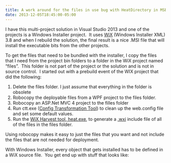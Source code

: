 ```yaml
---
title: A work around for the files in use bug with HeatDirectory in MSBuild
date: 2013-12-05T18:45:00-05:00
---
```

I have this multi-project solution in Visual Studio 2013 and one of the projects is a Windows Installer project.  It uses [WiX](http://wixtoolset.org/) (Windows Installer XML) 3.8 and when I rebuild the solution, the final result is a nice .MSI file that will install the executable bits from the other projects.

To get the files that need to be bundled with the installer, I copy the files that I need from the project bin folders to a folder in the WiX project named “files”.  This folder is not part of the project or the solution and is not in source control.  I started out with a prebuild event of the WIX project that did the following:

  1. Delete the files folder. I just assume that everything in the folder is obsolete
  2. Robocopy the deployable files from a WPF project to the files folder.
  3. Robocopy an ASP.Net MVC 4 project to the filles folder
  4. Run ctt.exe ([Config Transformation Tool](http://ctt.codeplex.com/)) to clean up the web.config file and set some default values.
  5. Run the [WiX Harvest tool, heat.exe](http://wixtoolset.org/documentation/manual/v3/overview/heat.html), to generate a [.wxi](http://wixtoolset.org/documentation/manual/v3/overview/files.html) include file of all of the files in the files folder.

Using robocopy makes it easy to just the files that you want and not include the files that are not needed for deployment.

With Windows Installer, every object that gets installed has to be defined in a WiX source file.  You get end up with stuff that looks like:

<div style="tab-size: 8" id="gist7809649" class="gist">
  <div class="gist-file" translate="no">
    <div class="gist-data">
      <div class="js-gist-file-update-container js-task-list-container file-box">
        <div id="file-gistfile1-xml" class="file my-2">
          <div itemprop="text" class="Box-body p-0 blob-wrapper data type-xml  ">
            <div class="js-check-bidi blob-code-content">
              <template class="js-file-alert-template"></p> 
              
              <div data-view-component="true" class="flash flash-warn flash-full d-flex flex-items-center">
                <svg aria-hidden="true" height="16" viewBox="0 0 16 16" version="1.1" width="16" data-view-component="true" class="octicon octicon-alert"> <path fill-rule="evenodd" d="M8.22 1.754a.25.25 0 00-.44 0L1.698 13.132a.25.25 0 00.22.368h12.164a.25.25 0 00.22-.368L8.22 1.754zm-1.763-.707c.659-1.234 2.427-1.234 3.086 0l6.082 11.378A1.75 1.75 0 0114.082 15H1.918a1.75 1.75 0 01-1.543-2.575L6.457 1.047zM9 11a1 1 0 11-2 0 1 1 0 012 0zm-.25-5.25a.75.75 0 00-1.5 0v2.5a.75.75 0 001.5 0v-2.5z"></path> </svg></p> 
                
                <p>
                  <span><br /> This file contains bidirectional Unicode text that may be interpreted or compiled differently than what appears below. To review, open the file in an editor that reveals hidden Unicode characters.<br /> <a href="https://github.co/hiddenchars" target="_blank">Learn more about bidirectional Unicode characters</a><br /> </span>
                </p>
                
                <div data-view-component="true" class="flash-action">
                  <a href="{{ revealButtonHref }}" data-view-component="true" class="btn-sm btn"></p> 
                  
                  <p>
                    Show hidden characters
                  </p>
                  
                  <p>
                    </a> </div> </div> 
                    
                    <p>
                      </template><br /> <template class="js-line-alert-template"><br /> <span aria-label="This line has hidden Unicode characters" data-view-component="true" class="bidi-line-alert tooltipped tooltipped-e"><br /> <svg aria-hidden="true" height="16" viewBox="0 0 16 16" version="1.1" width="16" data-view-component="true" class="octicon octicon-alert"> <path fill-rule="evenodd" d="M8.22 1.754a.25.25 0 00-.44 0L1.698 13.132a.25.25 0 00.22.368h12.164a.25.25 0 00.22-.368L8.22 1.754zm-1.763-.707c.659-1.234 2.427-1.234 3.086 0l6.082 11.378A1.75 1.75 0 0114.082 15H1.918a1.75 1.75 0 01-1.543-2.575L6.457 1.047zM9 11a1 1 0 11-2 0 1 1 0 012 0zm-.25-5.25a.75.75 0 00-1.5 0v2.5a.75.75 0 001.5 0v-2.5z"></path> </svg><br /> </span></template>
                    </p>
                    
                    <table class="highlight tab-size js-file-line-container js-code-nav-container js-tagsearch-file" data-tab-size="8" data-paste-markdown-skip data-tagsearch-lang="XML" data-tagsearch-path="gistfile1.xml">
                      <tr>
                        <td id="file-gistfile1-xml-L1" class="blob-num js-line-number js-code-nav-line-number" data-line-number="1">
                        </td>
                        
                        <td id="file-gistfile1-xml-LC1" class="blob-code blob-code-inner js-file-line">
                          <?<span class="pl-ent">xml</span><span class="pl-e"> version</span>=<span class="pl-s"><span class="pl-pds">"</span>1.0<span class="pl-pds">"</span></span><span class="pl-e"> encoding</span>=<span class="pl-s"><span class="pl-pds">"</span>utf-8<span class="pl-pds">"</span></span>?>
                        </td>
                      </tr>
                      
                      <tr>
                        <td id="file-gistfile1-xml-L2" class="blob-num js-line-number js-code-nav-line-number" data-line-number="2">
                        </td>
                        
                        <td id="file-gistfile1-xml-LC2" class="blob-code blob-code-inner js-file-line">
                          <<span class="pl-ent">Wix</span> <span class="pl-e">xmlns</span>=<span class="pl-s"><span class="pl-pds">"</span>http://schemas.microsoft.com/wix/2006/wi<span class="pl-pds">"</span></span>>
                        </td>
                      </tr>
                      
                      <tr>
                        <td id="file-gistfile1-xml-L3" class="blob-num js-line-number js-code-nav-line-number" data-line-number="3">
                        </td>
                        
                        <td id="file-gistfile1-xml-LC3" class="blob-code blob-code-inner js-file-line">
                          <<span class="pl-ent">Fragment</span>>
                        </td>
                      </tr>
                      
                      <tr>
                        <td id="file-gistfile1-xml-L4" class="blob-num js-line-number js-code-nav-line-number" data-line-number="4">
                        </td>
                        
                        <td id="file-gistfile1-xml-LC4" class="blob-code blob-code-inner js-file-line">
                          <<span class="pl-ent">DirectoryRef</span> <span class="pl-e">Id</span>=<span class="pl-s"><span class="pl-pds">"</span>INSTALLLOCATION<span class="pl-pds">"</span></span>>
                        </td>
                      </tr>
                      
                      <tr>
                        <td id="file-gistfile1-xml-L5" class="blob-num js-line-number js-code-nav-line-number" data-line-number="5">
                        </td>
                        
                        <td id="file-gistfile1-xml-LC5" class="blob-code blob-code-inner js-file-line">
                          <<span class="pl-ent">Component</span> <span class="pl-e">Id</span>=<span class="pl-s"><span class="pl-pds">"</span>cmp18BCDCBE7DFEDEAC86EBAA695FE5CDC3<span class="pl-pds">"</span></span> <span class="pl-e">Guid</span>=<span class="pl-s"><span class="pl-pds">"</span>{542781FF-5726-48AC-93B1-DF0C05363017}<span class="pl-pds">"</span></span>>
                        </td>
                      </tr>
                      
                      <tr>
                        <td id="file-gistfile1-xml-L6" class="blob-num js-line-number js-code-nav-line-number" data-line-number="6">
                        </td>
                        
                        <td id="file-gistfile1-xml-LC6" class="blob-code blob-code-inner js-file-line">
                          <<span class="pl-ent">File</span> <span class="pl-e">Id</span>=<span class="pl-s"><span class="pl-pds">"</span>fil62DDF69CC427A28D37806B9D6E98E9DE<span class="pl-pds">"</span></span> <span class="pl-e">KeyPath</span>=<span class="pl-s"><span class="pl-pds">"</span>yes<span class="pl-pds">"</span></span> <span class="pl-e">Source</span>=<span class="pl-s"><span class="pl-pds">"</span>$(var.AdminSource)\favicon.ico<span class="pl-pds">"</span></span> />
                        </td>
                      </tr>
                      
                      <tr>
                        <td id="file-gistfile1-xml-L7" class="blob-num js-line-number js-code-nav-line-number" data-line-number="7">
                        </td>
                        
                        <td id="file-gistfile1-xml-LC7" class="blob-code blob-code-inner js-file-line">
                          </<span class="pl-ent">Component</span>>
                        </td>
                      </tr>
                      
                      <tr>
                        <td id="file-gistfile1-xml-L8" class="blob-num js-line-number js-code-nav-line-number" data-line-number="8">
                        </td>
                        
                        <td id="file-gistfile1-xml-LC8" class="blob-code blob-code-inner js-file-line">
                          <<span class="pl-ent">Component</span> <span class="pl-e">Id</span>=<span class="pl-s"><span class="pl-pds">"</span>cmp93645FCD1A13835D0DFCD156CF2C6C64<span class="pl-pds">"</span></span> <span class="pl-e">Guid</span>=<span class="pl-s"><span class="pl-pds">"</span>{1F90BC80-59F5-4E51-8359-C3B39B78C052}<span class="pl-pds">"</span></span>>
                        </td>
                      </tr>
                      
                      <tr>
                        <td id="file-gistfile1-xml-L9" class="blob-num js-line-number js-code-nav-line-number" data-line-number="9">
                        </td>
                        
                        <td id="file-gistfile1-xml-LC9" class="blob-code blob-code-inner js-file-line">
                          <<span class="pl-ent">File</span> <span class="pl-e">Id</span>=<span class="pl-s"><span class="pl-pds">"</span>fil00A150C9AD477E1EE4E8CA4503876DA9<span class="pl-pds">"</span></span> <span class="pl-e">KeyPath</span>=<span class="pl-s"><span class="pl-pds">"</span>yes<span class="pl-pds">"</span></span> <span class="pl-e">Source</span>=<span class="pl-s"><span class="pl-pds">"</span>$(var.AdminSource)\Global.asax<span class="pl-pds">"</span></span> />
                        </td>
                      </tr>
                      
                      <tr>
                        <td id="file-gistfile1-xml-L10" class="blob-num js-line-number js-code-nav-line-number" data-line-number="10">
                        </td>
                        
                        <td id="file-gistfile1-xml-LC10" class="blob-code blob-code-inner js-file-line">
                          </<span class="pl-ent">Component</span>>
                        </td>
                      </tr>
                      
                      <tr>
                        <td id="file-gistfile1-xml-L11" class="blob-num js-line-number js-code-nav-line-number" data-line-number="11">
                        </td>
                        
                        <td id="file-gistfile1-xml-LC11" class="blob-code blob-code-inner js-file-line">
                          <<span class="pl-ent">Component</span> <span class="pl-e">Id</span>=<span class="pl-s"><span class="pl-pds">"</span>cmp1F6DF8646619108DFBB033EF4679F1AC<span class="pl-pds">"</span></span> <span class="pl-e">Guid</span>=<span class="pl-s"><span class="pl-pds">"</span>{E6B85075-DFA4-4A2B-A96F-21904E17A32A}<span class="pl-pds">"</span></span>>
                        </td>
                      </tr>
                      
                      <tr>
                        <td id="file-gistfile1-xml-L12" class="blob-num js-line-number js-code-nav-line-number" data-line-number="12">
                        </td>
                        
                        <td id="file-gistfile1-xml-LC12" class="blob-code blob-code-inner js-file-line">
                          <<span class="pl-ent">File</span> <span class="pl-e">Id</span>=<span class="pl-s"><span class="pl-pds">"</span>filCAAC665964D1DB313016DB15221ED3C8<span class="pl-pds">"</span></span> <span class="pl-e">KeyPath</span>=<span class="pl-s"><span class="pl-pds">"</span>yes<span class="pl-pds">"</span></span> <span class="pl-e">Source</span>=<span class="pl-s"><span class="pl-pds">"</span>$(var.AdminSource)\log4net.config<span class="pl-pds">"</span></span> />
                        </td>
                      </tr>
                      
                      <tr>
                        <td id="file-gistfile1-xml-L13" class="blob-num js-line-number js-code-nav-line-number" data-line-number="13">
                        </td>
                        
                        <td id="file-gistfile1-xml-LC13" class="blob-code blob-code-inner js-file-line">
                          </<span class="pl-ent">Component</span>>
                        </td>
                      </tr>
                      
                      <tr>
                        <td id="file-gistfile1-xml-L14" class="blob-num js-line-number js-code-nav-line-number" data-line-number="14">
                        </td>
                        
                        <td id="file-gistfile1-xml-LC14" class="blob-code blob-code-inner js-file-line">
                          <<span class="pl-ent">Component</span> <span class="pl-e">Id</span>=<span class="pl-s"><span class="pl-pds">"</span>cmpFED9CE4C040C6D017106CB6B92C2F157<span class="pl-pds">"</span></span> <span class="pl-e">Guid</span>=<span class="pl-s"><span class="pl-pds">"</span>{668F5139-6B0A-47D5-9030-FC89F1972559}<span class="pl-pds">"</span></span>>
                        </td>
                      </tr>
                      
                      <tr>
                        <td id="file-gistfile1-xml-L15" class="blob-num js-line-number js-code-nav-line-number" data-line-number="15">
                        </td>
                        
                        <td id="file-gistfile1-xml-LC15" class="blob-code blob-code-inner js-file-line">
                          <<span class="pl-ent">File</span> <span class="pl-e">Id</span>=<span class="pl-s"><span class="pl-pds">"</span>fil43F031812C2D8647225696DDDF358FCA<span class="pl-pds">"</span></span> <span class="pl-e">KeyPath</span>=<span class="pl-s"><span class="pl-pds">"</span>yes<span class="pl-pds">"</span></span> <span class="pl-e">Source</span>=<span class="pl-s"><span class="pl-pds">"</span>$(var.AdminSource)\packages.config<span class="pl-pds">"</span></span> />
                        </td>
                      </tr>
                      
                      <tr>
                        <td id="file-gistfile1-xml-L16" class="blob-num js-line-number js-code-nav-line-number" data-line-number="16">
                        </td>
                        
                        <td id="file-gistfile1-xml-LC16" class="blob-code blob-code-inner js-file-line">
                          </<span class="pl-ent">Component</span>>
                        </td>
                      </tr>
                      
                      <tr>
                        <td id="file-gistfile1-xml-L17" class="blob-num js-line-number js-code-nav-line-number" data-line-number="17">
                        </td>
                        
                        <td id="file-gistfile1-xml-LC17" class="blob-code blob-code-inner js-file-line">
                          <<span class="pl-ent">Component</span> <span class="pl-e">Id</span>=<span class="pl-s"><span class="pl-pds">"</span>cmp96166321C384ACAF2E55370F693BBA87<span class="pl-pds">"</span></span> <span class="pl-e">Guid</span>=<span class="pl-s"><span class="pl-pds">"</span>{EE876A20-1353-472A-B942-09C755DD4ECC}<span class="pl-pds">"</span></span>>
                        </td>
                      </tr>
                      
                      <tr>
                        <td id="file-gistfile1-xml-L18" class="blob-num js-line-number js-code-nav-line-number" data-line-number="18">
                        </td>
                        
                        <td id="file-gistfile1-xml-LC18" class="blob-code blob-code-inner js-file-line">
                          <<span class="pl-ent">File</span> <span class="pl-e">Id</span>=<span class="pl-s"><span class="pl-pds">"</span>fil288668DCAE437D221881AFEB1D9D3919<span class="pl-pds">"</span></span> <span class="pl-e">KeyPath</span>=<span class="pl-s"><span class="pl-pds">"</span>yes<span class="pl-pds">"</span></span> <span class="pl-e">Source</span>=<span class="pl-s"><span class="pl-pds">"</span>$(var.AdminSource)\QrCodeHandler.ashx<span class="pl-pds">"</span></span> />
                        </td>
                      </tr>
                      
                      <tr>
                        <td id="file-gistfile1-xml-L19" class="blob-num js-line-number js-code-nav-line-number" data-line-number="19">
                        </td>
                        
                        <td id="file-gistfile1-xml-LC19" class="blob-code blob-code-inner js-file-line">
                          </<span class="pl-ent">Component</span>>
                        </td>
                      </tr>
                      
                      <tr>
                        <td id="file-gistfile1-xml-L20" class="blob-num js-line-number js-code-nav-line-number" data-line-number="20">
                        </td>
                        
                        <td id="file-gistfile1-xml-LC20" class="blob-code blob-code-inner js-file-line">
                          </<span class="pl-ent">DirectoryRef</span>>
                        </td>
                      </tr>
                      
                      <tr>
                        <td id="file-gistfile1-xml-L21" class="blob-num js-line-number js-code-nav-line-number" data-line-number="21">
                        </td>
                        
                        <td id="file-gistfile1-xml-LC21" class="blob-code blob-code-inner js-file-line">
                          </<span class="pl-ent">Fragment</span>>
                        </td>
                      </tr>
                      
                      <tr>
                        <td id="file-gistfile1-xml-L22" class="blob-num js-line-number js-code-nav-line-number" data-line-number="22">
                        </td>
                        
                        <td id="file-gistfile1-xml-LC22" class="blob-code blob-code-inner js-file-line">
                          <<span class="pl-ent">Fragment</span>>
                        </td>
                      </tr>
                      
                      <tr>
                        <td id="file-gistfile1-xml-L23" class="blob-num js-line-number js-code-nav-line-number" data-line-number="23">
                        </td>
                        
                        <td id="file-gistfile1-xml-LC23" class="blob-code blob-code-inner js-file-line">
                          <<span class="pl-ent">ComponentGroup</span> <span class="pl-e">Id</span>=<span class="pl-s"><span class="pl-pds">"</span>AdminFilesGroup<span class="pl-pds">"</span></span>>
                        </td>
                      </tr>
                      
                      <tr>
                        <td id="file-gistfile1-xml-L24" class="blob-num js-line-number js-code-nav-line-number" data-line-number="24">
                        </td>
                        
                        <td id="file-gistfile1-xml-LC24" class="blob-code blob-code-inner js-file-line">
                          <<span class="pl-ent">ComponentRef</span> <span class="pl-e">Id</span>=<span class="pl-s"><span class="pl-pds">"</span>cmp18BCDCBE7DFEDEAC86EBAA695FE5CDC3<span class="pl-pds">"</span></span> />
                        </td>
                      </tr>
                      
                      <tr>
                        <td id="file-gistfile1-xml-L25" class="blob-num js-line-number js-code-nav-line-number" data-line-number="25">
                        </td>
                        
                        <td id="file-gistfile1-xml-LC25" class="blob-code blob-code-inner js-file-line">
                          <<span class="pl-ent">ComponentRef</span> <span class="pl-e">Id</span>=<span class="pl-s"><span class="pl-pds">"</span>cmp93645FCD1A13835D0DFCD156CF2C6C64<span class="pl-pds">"</span></span> />
                        </td>
                      </tr>
                      
                      <tr>
                        <td id="file-gistfile1-xml-L26" class="blob-num js-line-number js-code-nav-line-number" data-line-number="26">
                        </td>
                        
                        <td id="file-gistfile1-xml-LC26" class="blob-code blob-code-inner js-file-line">
                          <<span class="pl-ent">ComponentRef</span> <span class="pl-e">Id</span>=<span class="pl-s"><span class="pl-pds">"</span>cmp1F6DF8646619108DFBB033EF4679F1AC<span class="pl-pds">"</span></span> />
                        </td>
                      </tr>
                      
                      <tr>
                        <td id="file-gistfile1-xml-L27" class="blob-num js-line-number js-code-nav-line-number" data-line-number="27">
                        </td>
                        
                        <td id="file-gistfile1-xml-LC27" class="blob-code blob-code-inner js-file-line">
                          <<span class="pl-ent">ComponentRef</span> <span class="pl-e">Id</span>=<span class="pl-s"><span class="pl-pds">"</span>cmpFED9CE4C040C6D017106CB6B92C2F157<span class="pl-pds">"</span></span> />
                        </td>
                      </tr>
                      
                      <tr>
                        <td id="file-gistfile1-xml-L28" class="blob-num js-line-number js-code-nav-line-number" data-line-number="28">
                        </td>
                        
                        <td id="file-gistfile1-xml-LC28" class="blob-code blob-code-inner js-file-line">
                          <<span class="pl-ent">ComponentRef</span> <span class="pl-e">Id</span>=<span class="pl-s"><span class="pl-pds">"</span>cmp96166321C384ACAF2E55370F693BBA87<span class="pl-pds">"</span></span> />
                        </td>
                      </tr>
                      
                      <tr>
                        <td id="file-gistfile1-xml-L29" class="blob-num js-line-number js-code-nav-line-number" data-line-number="29">
                        </td>
                        
                        <td id="file-gistfile1-xml-LC29" class="blob-code blob-code-inner js-file-line">
                          </<span class="pl-ent">ComponentGroup</span>>
                        </td>
                      </tr>
                      
                      <tr>
                        <td id="file-gistfile1-xml-L30" class="blob-num js-line-number js-code-nav-line-number" data-line-number="30">
                        </td>
                        
                        <td id="file-gistfile1-xml-LC30" class="blob-code blob-code-inner js-file-line">
                          </<span class="pl-ent">Fragment</span>>
                        </td>
                      </tr>
                      
                      <tr>
                        <td id="file-gistfile1-xml-L31" class="blob-num js-line-number js-code-nav-line-number" data-line-number="31">
                        </td>
                        
                        <td id="file-gistfile1-xml-LC31" class="blob-code blob-code-inner js-file-line">
                          </<span class="pl-ent">Wix</span>>
                        </td>
                      </tr>
                    </table></div></div>
                  </p></div> </div></div> 
                  
                  <div class="gist-meta">
                    <a href="https://gist.github.com/anotherlab/c28a1d94a31fa7fce7c7/raw/2629d43e22ee00b9880f4acfec53597ee1cf8e5e/gistfile1.xml" style="float:right">view raw</a><br /> <a href="https://gist.github.com/anotherlab/c28a1d94a31fa7fce7c7#file-gistfile1-xml"><br /> gistfile1.xml<br /> </a><br /> hosted with &#10084; by <a href="https://github.com">GitHub</a>
                  </div></p></div> </div> 
                  
                  <p>
                    Which is hideous to do by hand.  You can run heat.exe on a folder and it will generate that the include file for all the files in that folder for you.  In my prebuild event, I had the following lines:
                  </p>
                  
                  <div style="tab-size: 8" id="gist7809590" class="gist">
                    <div class="gist-file" translate="no">
                      <div class="gist-data">
                        <div class="js-gist-file-update-container js-task-list-container file-box">
                          <div id="file-131205-prebuid" class="file my-2">
                            <div itemprop="text" class="Box-body p-0 blob-wrapper data type-text  ">
                              <div class="js-check-bidi blob-code-content">
                                <template class="js-file-alert-template"></p> 
                                
                                <div data-view-component="true" class="flash flash-warn flash-full d-flex flex-items-center">
                                  <svg aria-hidden="true" height="16" viewBox="0 0 16 16" version="1.1" width="16" data-view-component="true" class="octicon octicon-alert"> <path fill-rule="evenodd" d="M8.22 1.754a.25.25 0 00-.44 0L1.698 13.132a.25.25 0 00.22.368h12.164a.25.25 0 00.22-.368L8.22 1.754zm-1.763-.707c.659-1.234 2.427-1.234 3.086 0l6.082 11.378A1.75 1.75 0 0114.082 15H1.918a1.75 1.75 0 01-1.543-2.575L6.457 1.047zM9 11a1 1 0 11-2 0 1 1 0 012 0zm-.25-5.25a.75.75 0 00-1.5 0v2.5a.75.75 0 001.5 0v-2.5z"></path> </svg></p> 
                                  
                                  <p>
                                    <span><br /> This file contains bidirectional Unicode text that may be interpreted or compiled differently than what appears below. To review, open the file in an editor that reveals hidden Unicode characters.<br /> <a href="https://github.co/hiddenchars" target="_blank">Learn more about bidirectional Unicode characters</a><br /> </span>
                                  </p>
                                  
                                  <div data-view-component="true" class="flash-action">
                                    <a href="{{ revealButtonHref }}" data-view-component="true" class="btn-sm btn"></p> 
                                    
                                    <p>
                                      Show hidden characters
                                    </p>
                                    
                                    <p>
                                      </a> </div> </div> 
                                      
                                      <p>
                                        </template><br /> <template class="js-line-alert-template"><br /> <span aria-label="This line has hidden Unicode characters" data-view-component="true" class="bidi-line-alert tooltipped tooltipped-e"><br /> <svg aria-hidden="true" height="16" viewBox="0 0 16 16" version="1.1" width="16" data-view-component="true" class="octicon octicon-alert"> <path fill-rule="evenodd" d="M8.22 1.754a.25.25 0 00-.44 0L1.698 13.132a.25.25 0 00.22.368h12.164a.25.25 0 00.22-.368L8.22 1.754zm-1.763-.707c.659-1.234 2.427-1.234 3.086 0l6.082 11.378A1.75 1.75 0 0114.082 15H1.918a1.75 1.75 0 01-1.543-2.575L6.457 1.047zM9 11a1 1 0 11-2 0 1 1 0 012 0zm-.25-5.25a.75.75 0 00-1.5 0v2.5a.75.75 0 001.5 0v-2.5z"></path> </svg><br /> </span></template>
                                      </p>
                                      
                                      <table class="highlight tab-size js-file-line-container js-code-nav-container js-tagsearch-file" data-tab-size="8" data-paste-markdown-skip data-tagsearch-lang="" data-tagsearch-path="131205-prebuid">
                                        <tr>
                                          <td id="file-131205-prebuid-L1" class="blob-num js-line-number js-code-nav-line-number" data-line-number="1">
                                          </td>
                                          
                                          <td id="file-131205-prebuid-LC1" class="blob-code blob-code-inner js-file-line">
                                            rd /s /q $(ProjectDir)files
                                          </td>
                                        </tr>
                                        
                                        <tr>
                                          <td id="file-131205-prebuid-L2" class="blob-num js-line-number js-code-nav-line-number" data-line-number="2">
                                          </td>
                                          
                                          <td id="file-131205-prebuid-LC2" class="blob-code blob-code-inner js-file-line">
                                            robocopy $(ProjectDir)..\AdminConsole\bin\$(ConfigurationName) $(ProjectDir)files\adminconsole *.* /s /XF *.pdb *vshost* *.xml
                                          </td>
                                        </tr>
                                        
                                        <tr>
                                          <td id="file-131205-prebuid-L3" class="blob-num js-line-number js-code-nav-line-number" data-line-number="3">
                                          </td>
                                          
                                          <td id="file-131205-prebuid-LC3" class="blob-code blob-code-inner js-file-line">
                                            robocopy $(ProjectDir)..\webapi $(ProjectDir)\files *.* /s /XF *.pdb *vshost* *.xml *.cs *.user *.vspscc web.debug.config web.release.config *.layout *.csproj /XD obj properties
                                          </td>
                                        </tr>
                                        
                                        <tr>
                                          <td id="file-131205-prebuid-L4" class="blob-num js-line-number js-code-nav-line-number" data-line-number="4">
                                          </td>
                                          
                                          <td id="file-131205-prebuid-LC4" class="blob-code blob-code-inner js-file-line">
                                            "$(SolutionDir)ctt.exe" s:$(ProjectDir)..\webapi\web.config t:$(ProjectDir)..\webapi\web.release.config d:$(ProjectDir)files\web.config pw v
                                          </td>
                                        </tr>
                                        
                                        <tr>
                                          <td id="file-131205-prebuid-L5" class="blob-num js-line-number js-code-nav-line-number" data-line-number="5">
                                          </td>
                                          
                                          <td id="file-131205-prebuid-LC5" class="blob-code blob-code-inner js-file-line">
                                            "$(WIX)bin\heat" dir $(ProjectDir)files -cg AdminFilesGroup -gg -scom -sfrag -srd -dr INSTALLLOCATION -out $(ProjectDir)adminfiles.wxs -var var.AdminSource
                                          </td>
                                        </tr>
                                      </table></div></div>
                                    </p></div> </div></div> 
                                    
                                    <div class="gist-meta">
                                      <a href="https://gist.github.com/anotherlab/4d08fcd3a8127d717f68/raw/1a92a047c48463ba9f5b5cd2e6c3e7ee24400e18/131205-prebuid" style="float:right">view raw</a><br /> <a href="https://gist.github.com/anotherlab/4d08fcd3a8127d717f68#file-131205-prebuid"><br /> 131205-prebuid<br /> </a><br /> hosted with &#10084; by <a href="https://github.com">GitHub</a>
                                    </div></p></div> </div> 
                                    
                                    <p>
                                      <span style="line-height: 1.5;">The 5th line is the heat command line. The various command line options are documented </span><a style="line-height: 1.5;" href="http://wixtoolset.org/documentation/manual/v3/overview/heat.html">here</a><span style="line-height: 1.5;">. This ran without any problems on my dev machine. </span><a style="line-height: 1.5;" href="http://en.wikipedia.org/wiki/Hindenburg_disaster">Hilarity ensued</a><span style="line-height: 1.5;"> when I tried to make a build from our </span><a style="line-height: 1.5;" href="http://msdn.microsoft.com/en-us/vstudio/ff637362.aspx">TFS</a><span style="line-height: 1.5;"> server.  I was getting build errors when it executed heat.exe</span>
                                    </p>
                                    
                                    <p>
                                      &nbsp;
                                    </p>
                                    
                                    <pre>heat.exe: Access to the path 'C:\Builds\31\VSTancillary\FleetVision_Dev\Sources\WixSetupProject\adminfiles.wxs' is denied.</pre>
                                    
                                    <p>
                                      That was annoying. During the build, heat was recreating the adminfiles.wxs file each time.  Since that file was in source control, it was set to read only on the build server.  That caused heat.exe to abort out since it couldn&#8217;t recreate that file. Our build engineer suggested using the attrib command to clear the read only bit. The light bulb (LED, should last longer than incandescent) flickered above my head and I realized that since that file was in source control, I didn&#8217;t need to created it on the build server.  I just needed to set the build so that heat didn&#8217;t run on the build server.
                                    </p>
                                    
                                    <p>
                                      There are probably a few ways of doing this, I went with setting it up so that heat would only get run for debug builds.  Our build server is only doing release builds, this would work for me. So I moved the prebuild code out of the project property settings and implemented them as individual MSBuild tasks.
                                    </p>
                                    
                                    <p>
                                      The first part of doing that was to install the <a href="https://msbuildextensionpack.codeplex.com/">MSBuild Extension Pack</a> from CodePlex. I did that to get a RoboCopy task for MSBuild.  Robocopy is very powerful tool for copying and synching up files, but has this one little quirk. It return 1 as a success code. Everything else on Planet DOS returns 0 for success and non-zero values to indicate an error.  The MSBuild.ExtensionPack.FileSystem.RoboCopy task knows about that quirk and prevents MSBuild from reporting a robocopy success code as an error.  Lots of good stuff in the Extension Pack, you&#8217;ll want to have one in your toolbelt.
                                    </p>
                                    
                                    <p>
                                      When you install WIX, you get WIX specific extensions for MSBuild.  The task for heat is called <a href="http://wixtoolset.org/documentation/manual/v3/msbuild/task_reference/heatdirectory.html">HeatDirectory</a>.  The HeatDirectory equivalent of the heat.exe command line that I was using looks like this:
                                    </p>
                                    
                                    <div style="tab-size: 8" id="gist7810434" class="gist">
                                      <div class="gist-file" translate="no">
                                        <div class="gist-data">
                                          <div class="js-gist-file-update-container js-task-list-container file-box">
                                            <div id="file-gistfile1-xml" class="file my-2">
                                              <div itemprop="text" class="Box-body p-0 blob-wrapper data type-xml  ">
                                                <div class="js-check-bidi blob-code-content">
                                                  <template class="js-file-alert-template"></p> 
                                                  
                                                  <div data-view-component="true" class="flash flash-warn flash-full d-flex flex-items-center">
                                                    <svg aria-hidden="true" height="16" viewBox="0 0 16 16" version="1.1" width="16" data-view-component="true" class="octicon octicon-alert"> <path fill-rule="evenodd" d="M8.22 1.754a.25.25 0 00-.44 0L1.698 13.132a.25.25 0 00.22.368h12.164a.25.25 0 00.22-.368L8.22 1.754zm-1.763-.707c.659-1.234 2.427-1.234 3.086 0l6.082 11.378A1.75 1.75 0 0114.082 15H1.918a1.75 1.75 0 01-1.543-2.575L6.457 1.047zM9 11a1 1 0 11-2 0 1 1 0 012 0zm-.25-5.25a.75.75 0 00-1.5 0v2.5a.75.75 0 001.5 0v-2.5z"></path> </svg></p> 
                                                    
                                                    <p>
                                                      <span><br /> This file contains bidirectional Unicode text that may be interpreted or compiled differently than what appears below. To review, open the file in an editor that reveals hidden Unicode characters.<br /> <a href="https://github.co/hiddenchars" target="_blank">Learn more about bidirectional Unicode characters</a><br /> </span>
                                                    </p>
                                                    
                                                    <div data-view-component="true" class="flash-action">
                                                      <a href="{{ revealButtonHref }}" data-view-component="true" class="btn-sm btn"></p> 
                                                      
                                                      <p>
                                                        Show hidden characters
                                                      </p>
                                                      
                                                      <p>
                                                        </a> </div> </div> 
                                                        
                                                        <p>
                                                          </template><br /> <template class="js-line-alert-template"><br /> <span aria-label="This line has hidden Unicode characters" data-view-component="true" class="bidi-line-alert tooltipped tooltipped-e"><br /> <svg aria-hidden="true" height="16" viewBox="0 0 16 16" version="1.1" width="16" data-view-component="true" class="octicon octicon-alert"> <path fill-rule="evenodd" d="M8.22 1.754a.25.25 0 00-.44 0L1.698 13.132a.25.25 0 00.22.368h12.164a.25.25 0 00.22-.368L8.22 1.754zm-1.763-.707c.659-1.234 2.427-1.234 3.086 0l6.082 11.378A1.75 1.75 0 0114.082 15H1.918a1.75 1.75 0 01-1.543-2.575L6.457 1.047zM9 11a1 1 0 11-2 0 1 1 0 012 0zm-.25-5.25a.75.75 0 00-1.5 0v2.5a.75.75 0 001.5 0v-2.5z"></path> </svg><br /> </span></template>
                                                        </p>
                                                        
                                                        <table class="highlight tab-size js-file-line-container js-code-nav-container js-tagsearch-file" data-tab-size="8" data-paste-markdown-skip data-tagsearch-lang="XML" data-tagsearch-path="gistfile1.xml">
                                                          <tr>
                                                            <td id="file-gistfile1-xml-L1" class="blob-num js-line-number js-code-nav-line-number" data-line-number="1">
                                                            </td>
                                                            
                                                            <td id="file-gistfile1-xml-LC1" class="blob-code blob-code-inner js-file-line">
                                                              <<span class="pl-ent">HeatDirectory</span>
                                                            </td>
                                                          </tr>
                                                          
                                                          <tr>
                                                            <td id="file-gistfile1-xml-L2" class="blob-num js-line-number js-code-nav-line-number" data-line-number="2">
                                                            </td>
                                                            
                                                            <td id="file-gistfile1-xml-LC2" class="blob-code blob-code-inner js-file-line">
                                                              Condition=<span class="pl-s"><span class="pl-pds">"</span> '$(Configuration)|$(Platform)' == 'Debug|x86' <span class="pl-pds">"</span></span>
                                                            </td>
                                                          </tr>
                                                          
                                                          <tr>
                                                            <td id="file-gistfile1-xml-L3" class="blob-num js-line-number js-code-nav-line-number" data-line-number="3">
                                                            </td>
                                                            
                                                            <td id="file-gistfile1-xml-LC3" class="blob-code blob-code-inner js-file-line">
                                                              ToolPath=<span class="pl-s"><span class="pl-pds">"</span>$(WixToolPath)<span class="pl-pds">"</span></span>
                                                            </td>
                                                          </tr>
                                                          
                                                          <tr>
                                                            <td id="file-gistfile1-xml-L4" class="blob-num js-line-number js-code-nav-line-number" data-line-number="4">
                                                            </td>
                                                            
                                                            <td id="file-gistfile1-xml-LC4" class="blob-code blob-code-inner js-file-line">
                                                              Directory=<span class="pl-s"><span class="pl-pds">"</span>$(ProjectDir)files<span class="pl-pds">"</span></span>
                                                            </td>
                                                          </tr>
                                                          
                                                          <tr>
                                                            <td id="file-gistfile1-xml-L5" class="blob-num js-line-number js-code-nav-line-number" data-line-number="5">
                                                            </td>
                                                            
                                                            <td id="file-gistfile1-xml-LC5" class="blob-code blob-code-inner js-file-line">
                                                              DirectoryRefId=<span class="pl-s"><span class="pl-pds">"</span>INSTALLLOCATION<span class="pl-pds">"</span></span>
                                                            </td>
                                                          </tr>
                                                          
                                                          <tr>
                                                            <td id="file-gistfile1-xml-L6" class="blob-num js-line-number js-code-nav-line-number" data-line-number="6">
                                                            </td>
                                                            
                                                            <td id="file-gistfile1-xml-LC6" class="blob-code blob-code-inner js-file-line">
                                                              OutputFile=<span class="pl-s"><span class="pl-pds">"</span>$(ProjectDir)adminfiles.wxs<span class="pl-pds">"</span></span>
                                                            </td>
                                                          </tr>
                                                          
                                                          <tr>
                                                            <td id="file-gistfile1-xml-L7" class="blob-num js-line-number js-code-nav-line-number" data-line-number="7">
                                                            </td>
                                                            
                                                            <td id="file-gistfile1-xml-LC7" class="blob-code blob-code-inner js-file-line">
                                                              ComponentGroupName=<span class="pl-s"><span class="pl-pds">"</span>AdminFilesGroup<span class="pl-pds">"</span></span>
                                                            </td>
                                                          </tr>
                                                          
                                                          <tr>
                                                            <td id="file-gistfile1-xml-L8" class="blob-num js-line-number js-code-nav-line-number" data-line-number="8">
                                                            </td>
                                                            
                                                            <td id="file-gistfile1-xml-LC8" class="blob-code blob-code-inner js-file-line">
                                                              GenerateGuidsNow=<span class="pl-s"><span class="pl-pds">"</span>true<span class="pl-pds">"</span></span>
                                                            </td>
                                                          </tr>
                                                          
                                                          <tr>
                                                            <td id="file-gistfile1-xml-L9" class="blob-num js-line-number js-code-nav-line-number" data-line-number="9">
                                                            </td>
                                                            
                                                            <td id="file-gistfile1-xml-LC9" class="blob-code blob-code-inner js-file-line">
                                                              SuppressCom=<span class="pl-s"><span class="pl-pds">"</span>true<span class="pl-pds">"</span></span>
                                                            </td>
                                                          </tr>
                                                          
                                                          <tr>
                                                            <td id="file-gistfile1-xml-L10" class="blob-num js-line-number js-code-nav-line-number" data-line-number="10">
                                                            </td>
                                                            
                                                            <td id="file-gistfile1-xml-LC10" class="blob-code blob-code-inner js-file-line">
                                                              SuppressFragments=<span class="pl-s"><span class="pl-pds">"</span>true<span class="pl-pds">"</span></span>
                                                            </td>
                                                          </tr>
                                                          
                                                          <tr>
                                                            <td id="file-gistfile1-xml-L11" class="blob-num js-line-number js-code-nav-line-number" data-line-number="11">
                                                            </td>
                                                            
                                                            <td id="file-gistfile1-xml-LC11" class="blob-code blob-code-inner js-file-line">
                                                              SuppressRootDirectory=<span class="pl-s"><span class="pl-pds">"</span>true<span class="pl-pds">"</span></span>
                                                            </td>
                                                          </tr>
                                                          
                                                          <tr>
                                                            <td id="file-gistfile1-xml-L12" class="blob-num js-line-number js-code-nav-line-number" data-line-number="12">
                                                            </td>
                                                            
                                                            <td id="file-gistfile1-xml-LC12" class="blob-code blob-code-inner js-file-line">
                                                              PreprocessorVariable=<span class="pl-s"><span class="pl-pds">"</span>var.AdminSource<span class="pl-pds">"</span></span> />
                                                            </td>
                                                          </tr>
                                                        </table></div></div>
                                                      </p></div> </div></div> 
                                                      
                                                      <div class="gist-meta">
                                                        <a href="https://gist.github.com/anotherlab/444f5efe8476df90f6fa/raw/171ebfb338ff5f707b66cba41223ad2a68606250/gistfile1.xml" style="float:right">view raw</a><br /> <a href="https://gist.github.com/anotherlab/444f5efe8476df90f6fa#file-gistfile1-xml"><br /> gistfile1.xml<br /> </a><br /> hosted with &#10084; by <a href="https://github.com">GitHub</a>
                                                      </div></p></div> </div> 
                                                      
                                                      <p>
                                                        The first element is <a href="http://msdn.microsoft.com/en-us/library/7szfhaft.aspx">Condition</a>, which is comes with MSBuild.  By setting the value to &#8221; &#8216;$(Configuration)|$(Platform)&#8217; == &#8216;Debug|x86&#8217; &#8220;, MSBuild will only execute that task when the condition evaluates to true.
                                                      </p>
                                                      
                                                      <p>
                                                        That worked perfectly, but only for the first time.  After doing one debug build, the next build bombed out on the RoboCopy task.  There was a problem with the files being in use.  If I restarted VS, I could do another build. If I commented out the HeatDirectory task, the build would work.  I went to the WIX site and sure enough, this was a <a href="http://wixtoolset.org/issues/2985/">known bug</a>. The heat.exe was keeping the file handles open for the files that it read.
                                                      </p>
                                                      
                                                      <p>
                                                        By default, HeatDirectory was running heat.exe from within the Visual Studio process. This was the fast way to execute heat, but you pick up any handle heaks from the heat.exe.  In one of the comments to the bug report, a work around was suggested.  Add RunAsSeparateProcess=&#8221;true&#8221; to HeatDirectory.  This forces heat.exe to be run as a separate process and the leaked handles get flushed when that process ends.
                                                      </p>
                                                      
                                                      <p>
                                                        That took care of the problem.  While this is a known bug, the comments associated with that bug made it clear that it&#8217;s not going toget addressed any time soon.
                                                      </p>
                                                      
                                                      <p>
                                                        So what is <a href="https://ctt.codeplex.com/">CTT</a>? It is a command line version of the XDT transform that Visual Studio uses when it transforms web.config from web.release.config and web.debug.config.  It&#8217;s another good tool.
                                                      </p>
                                                      
                                                      <p>
                                                        If you are still reading this, here is the final version of the prebuild events
                                                      </p>
                                                      
                                                      <div style="tab-size: 8" id="gist7810858" class="gist">
                                                        <div class="gist-file" translate="no">
                                                          <div class="gist-data">
                                                            <div class="js-gist-file-update-container js-task-list-container file-box">
                                                              <div id="file-gistfile1-xml" class="file my-2">
                                                                <div itemprop="text" class="Box-body p-0 blob-wrapper data type-xml  ">
                                                                  <div class="js-check-bidi blob-code-content">
                                                                    <template class="js-file-alert-template"></p> 
                                                                    
                                                                    <div data-view-component="true" class="flash flash-warn flash-full d-flex flex-items-center">
                                                                      <svg aria-hidden="true" height="16" viewBox="0 0 16 16" version="1.1" width="16" data-view-component="true" class="octicon octicon-alert"> <path fill-rule="evenodd" d="M8.22 1.754a.25.25 0 00-.44 0L1.698 13.132a.25.25 0 00.22.368h12.164a.25.25 0 00.22-.368L8.22 1.754zm-1.763-.707c.659-1.234 2.427-1.234 3.086 0l6.082 11.378A1.75 1.75 0 0114.082 15H1.918a1.75 1.75 0 01-1.543-2.575L6.457 1.047zM9 11a1 1 0 11-2 0 1 1 0 012 0zm-.25-5.25a.75.75 0 00-1.5 0v2.5a.75.75 0 001.5 0v-2.5z"></path> </svg></p> 
                                                                      
                                                                      <p>
                                                                        <span><br /> This file contains bidirectional Unicode text that may be interpreted or compiled differently than what appears below. To review, open the file in an editor that reveals hidden Unicode characters.<br /> <a href="https://github.co/hiddenchars" target="_blank">Learn more about bidirectional Unicode characters</a><br /> </span>
                                                                      </p>
                                                                      
                                                                      <div data-view-component="true" class="flash-action">
                                                                        <a href="{{ revealButtonHref }}" data-view-component="true" class="btn-sm btn"></p> 
                                                                        
                                                                        <p>
                                                                          Show hidden characters
                                                                        </p>
                                                                        
                                                                        <p>
                                                                          </a> </div> </div> 
                                                                          
                                                                          <p>
                                                                            </template><br /> <template class="js-line-alert-template"><br /> <span aria-label="This line has hidden Unicode characters" data-view-component="true" class="bidi-line-alert tooltipped tooltipped-e"><br /> <svg aria-hidden="true" height="16" viewBox="0 0 16 16" version="1.1" width="16" data-view-component="true" class="octicon octicon-alert"> <path fill-rule="evenodd" d="M8.22 1.754a.25.25 0 00-.44 0L1.698 13.132a.25.25 0 00.22.368h12.164a.25.25 0 00.22-.368L8.22 1.754zm-1.763-.707c.659-1.234 2.427-1.234 3.086 0l6.082 11.378A1.75 1.75 0 0114.082 15H1.918a1.75 1.75 0 01-1.543-2.575L6.457 1.047zM9 11a1 1 0 11-2 0 1 1 0 012 0zm-.25-5.25a.75.75 0 00-1.5 0v2.5a.75.75 0 001.5 0v-2.5z"></path> </svg><br /> </span></template>
                                                                          </p>
                                                                          
                                                                          <table class="highlight tab-size js-file-line-container js-code-nav-container js-tagsearch-file" data-tab-size="8" data-paste-markdown-skip data-tagsearch-lang="XML" data-tagsearch-path="gistfile1.xml">
                                                                            <tr>
                                                                              <td id="file-gistfile1-xml-L1" class="blob-num js-line-number js-code-nav-line-number" data-line-number="1">
                                                                              </td>
                                                                              
                                                                              <td id="file-gistfile1-xml-LC1" class="blob-code blob-code-inner js-file-line">
                                                                                <<span class="pl-ent">Import</span> <span class="pl-e">Project</span>=<span class="pl-s"><span class="pl-pds">"</span>$(MSBuildExtensionsPath)\ExtensionPack\4.0\MSBuild.ExtensionPack.tasks<span class="pl-pds">"</span></span>/>
                                                                              </td>
                                                                            </tr>
                                                                            
                                                                            <tr>
                                                                              <td id="file-gistfile1-xml-L2" class="blob-num js-line-number js-code-nav-line-number" data-line-number="2">
                                                                              </td>
                                                                              
                                                                              <td id="file-gistfile1-xml-LC2" class="blob-code blob-code-inner js-file-line">
                                                                              </td>
                                                                            </tr>
                                                                            
                                                                            <tr>
                                                                              <td id="file-gistfile1-xml-L3" class="blob-num js-line-number js-code-nav-line-number" data-line-number="3">
                                                                              </td>
                                                                              
                                                                              <td id="file-gistfile1-xml-LC3" class="blob-code blob-code-inner js-file-line">
                                                                                <<span class="pl-ent">Target</span> <span class="pl-e">Name</span>=<span class="pl-s"><span class="pl-pds">"</span>BeforeBuild<span class="pl-pds">"</span></span>>
                                                                              </td>
                                                                            </tr>
                                                                            
                                                                            <tr>
                                                                              <td id="file-gistfile1-xml-L4" class="blob-num js-line-number js-code-nav-line-number" data-line-number="4">
                                                                              </td>
                                                                              
                                                                              <td id="file-gistfile1-xml-LC4" class="blob-code blob-code-inner js-file-line">
                                                                                <<span class="pl-ent">MSBuild</span>.ExtensionPack.FileSystem.Folder <span class="pl-e">TaskAction</span>=<span class="pl-s"><span class="pl-pds">"</span>RemoveContent<span class="pl-pds">"</span></span> <span class="pl-e">Path</span>=<span class="pl-s"><span class="pl-pds">"</span>$(ProjectDir)files<span class="pl-pds">"</span></span> />
                                                                              </td>
                                                                            </tr>
                                                                            
                                                                            <tr>
                                                                              <td id="file-gistfile1-xml-L5" class="blob-num js-line-number js-code-nav-line-number" data-line-number="5">
                                                                              </td>
                                                                              
                                                                              <td id="file-gistfile1-xml-LC5" class="blob-code blob-code-inner js-file-line">
                                                                              </td>
                                                                            </tr>
                                                                            
                                                                            <tr>
                                                                              <td id="file-gistfile1-xml-L6" class="blob-num js-line-number js-code-nav-line-number" data-line-number="6">
                                                                              </td>
                                                                              
                                                                              <td id="file-gistfile1-xml-LC6" class="blob-code blob-code-inner js-file-line">
                                                                                <<span class="pl-ent">MSBuild</span>.ExtensionPack.FileSystem.RoboCopy <span class="pl-e">Source</span>=<span class="pl-s"><span class="pl-pds">"</span>$(ProjectDir)..\AdminConsole\bin\$(ConfigurationName)<span class="pl-pds">"</span></span> <span class="pl-e">Destination</span>=<span class="pl-s"><span class="pl-pds">"</span>$(ProjectDir)files\adminconsole<span class="pl-pds">"</span></span> <span class="pl-e">Files</span>=<span class="pl-s"><span class="pl-pds">"</span>*.*<span class="pl-pds">"</span></span> <span class="pl-e">Options</span>=<span class="pl-s"><span class="pl-pds">"</span>/s /XF *.pdb *avshost* *.xml<span class="pl-pds">"</span></span>>
                                                                              </td>
                                                                            </tr>
                                                                            
                                                                            <tr>
                                                                              <td id="file-gistfile1-xml-L7" class="blob-num js-line-number js-code-nav-line-number" data-line-number="7">
                                                                              </td>
                                                                              
                                                                              <td id="file-gistfile1-xml-LC7" class="blob-code blob-code-inner js-file-line">
                                                                                <<span class="pl-ent">Output</span> <span class="pl-e">TaskParameter</span>=<span class="pl-s"><span class="pl-pds">"</span>ExitCode<span class="pl-pds">"</span></span> <span class="pl-e">PropertyName</span>=<span class="pl-s"><span class="pl-pds">"</span>Exit<span class="pl-pds">"</span></span> />
                                                                              </td>
                                                                            </tr>
                                                                            
                                                                            <tr>
                                                                              <td id="file-gistfile1-xml-L8" class="blob-num js-line-number js-code-nav-line-number" data-line-number="8">
                                                                              </td>
                                                                              
                                                                              <td id="file-gistfile1-xml-LC8" class="blob-code blob-code-inner js-file-line">
                                                                                <<span class="pl-ent">Output</span> <span class="pl-e">TaskParameter</span>=<span class="pl-s"><span class="pl-pds">"</span>ReturnCode<span class="pl-pds">"</span></span> <span class="pl-e">PropertyName</span>=<span class="pl-s"><span class="pl-pds">"</span>Return<span class="pl-pds">"</span></span> />
                                                                              </td>
                                                                            </tr>
                                                                            
                                                                            <tr>
                                                                              <td id="file-gistfile1-xml-L9" class="blob-num js-line-number js-code-nav-line-number" data-line-number="9">
                                                                              </td>
                                                                              
                                                                              <td id="file-gistfile1-xml-LC9" class="blob-code blob-code-inner js-file-line">
                                                                                </<span class="pl-ent">MSBuild</span>.ExtensionPack.FileSystem.RoboCopy>
                                                                              </td>
                                                                            </tr>
                                                                            
                                                                            <tr>
                                                                              <td id="file-gistfile1-xml-L10" class="blob-num js-line-number js-code-nav-line-number" data-line-number="10">
                                                                              </td>
                                                                              
                                                                              <td id="file-gistfile1-xml-LC10" class="blob-code blob-code-inner js-file-line">
                                                                              </td>
                                                                            </tr>
                                                                            
                                                                            <tr>
                                                                              <td id="file-gistfile1-xml-L11" class="blob-num js-line-number js-code-nav-line-number" data-line-number="11">
                                                                              </td>
                                                                              
                                                                              <td id="file-gistfile1-xml-LC11" class="blob-code blob-code-inner js-file-line">
                                                                                <<span class="pl-ent">MSBuild</span>.ExtensionPack.FileSystem.RoboCopy <span class="pl-e">Source</span>=<span class="pl-s"><span class="pl-pds">"</span>$(ProjectDir)..\webapi<span class="pl-pds">"</span></span> <span class="pl-e">Destination</span>=<span class="pl-s"><span class="pl-pds">"</span>$(ProjectDir)\files<span class="pl-pds">"</span></span> <span class="pl-e">Files</span>=<span class="pl-s"><span class="pl-pds">"</span>*.*<span class="pl-pds">"</span></span> <span class="pl-e">Options</span>=<span class="pl-s"><span class="pl-pds">"</span>/s /XF *.pdb *avshost* *.xml %2a.cs *.user *.vspscc web.debug.config web.release.config *.layout *.csproj /XD obj properties<span class="pl-pds">"</span></span>>
                                                                              </td>
                                                                            </tr>
                                                                            
                                                                            <tr>
                                                                              <td id="file-gistfile1-xml-L12" class="blob-num js-line-number js-code-nav-line-number" data-line-number="12">
                                                                              </td>
                                                                              
                                                                              <td id="file-gistfile1-xml-LC12" class="blob-code blob-code-inner js-file-line">
                                                                                <<span class="pl-ent">Output</span> <span class="pl-e">TaskParameter</span>=<span class="pl-s"><span class="pl-pds">"</span>ExitCode<span class="pl-pds">"</span></span> <span class="pl-e">PropertyName</span>=<span class="pl-s"><span class="pl-pds">"</span>Exit<span class="pl-pds">"</span></span> />
                                                                              </td>
                                                                            </tr>
                                                                            
                                                                            <tr>
                                                                              <td id="file-gistfile1-xml-L13" class="blob-num js-line-number js-code-nav-line-number" data-line-number="13">
                                                                              </td>
                                                                              
                                                                              <td id="file-gistfile1-xml-LC13" class="blob-code blob-code-inner js-file-line">
                                                                                <<span class="pl-ent">Output</span> <span class="pl-e">TaskParameter</span>=<span class="pl-s"><span class="pl-pds">"</span>ReturnCode<span class="pl-pds">"</span></span> <span class="pl-e">PropertyName</span>=<span class="pl-s"><span class="pl-pds">"</span>Return<span class="pl-pds">"</span></span> />
                                                                              </td>
                                                                            </tr>
                                                                            
                                                                            <tr>
                                                                              <td id="file-gistfile1-xml-L14" class="blob-num js-line-number js-code-nav-line-number" data-line-number="14">
                                                                              </td>
                                                                              
                                                                              <td id="file-gistfile1-xml-LC14" class="blob-code blob-code-inner js-file-line">
                                                                                </<span class="pl-ent">MSBuild</span>.ExtensionPack.FileSystem.RoboCopy>
                                                                              </td>
                                                                            </tr>
                                                                            
                                                                            <tr>
                                                                              <td id="file-gistfile1-xml-L15" class="blob-num js-line-number js-code-nav-line-number" data-line-number="15">
                                                                              </td>
                                                                              
                                                                              <td id="file-gistfile1-xml-LC15" class="blob-code blob-code-inner js-file-line">
                                                                              </td>
                                                                            </tr>
                                                                            
                                                                            <tr>
                                                                              <td id="file-gistfile1-xml-L16" class="blob-num js-line-number js-code-nav-line-number" data-line-number="16">
                                                                              </td>
                                                                              
                                                                              <td id="file-gistfile1-xml-LC16" class="blob-code blob-code-inner js-file-line">
                                                                                <<span class="pl-ent">Exec</span> <span class="pl-e">Command</span>=<span class="pl-s"><span class="pl-pds">"</span>$(SolutionDir)ctt.exe s:$(ProjectDir)..\webapi\web.config t:$(ProjectDir)..\webapi\web.release.config d:$(ProjectDir)files\web.config pw v<span class="pl-pds">"</span></span>/>
                                                                              </td>
                                                                            </tr>
                                                                            
                                                                            <tr>
                                                                              <td id="file-gistfile1-xml-L17" class="blob-num js-line-number js-code-nav-line-number" data-line-number="17">
                                                                              </td>
                                                                              
                                                                              <td id="file-gistfile1-xml-LC17" class="blob-code blob-code-inner js-file-line">
                                                                              </td>
                                                                            </tr>
                                                                            
                                                                            <tr>
                                                                              <td id="file-gistfile1-xml-L18" class="blob-num js-line-number js-code-nav-line-number" data-line-number="18">
                                                                              </td>
                                                                              
                                                                              <td id="file-gistfile1-xml-LC18" class="blob-code blob-code-inner js-file-line">
                                                                                <<span class="pl-ent">HeatDirectory</span>
                                                                              </td>
                                                                            </tr>
                                                                            
                                                                            <tr>
                                                                              <td id="file-gistfile1-xml-L19" class="blob-num js-line-number js-code-nav-line-number" data-line-number="19">
                                                                              </td>
                                                                              
                                                                              <td id="file-gistfile1-xml-LC19" class="blob-code blob-code-inner js-file-line">
                                                                                Condition=<span class="pl-s"><span class="pl-pds">"</span> '$(Configuration)|$(Platform)' == 'Debug|x86' <span class="pl-pds">"</span></span>
                                                                              </td>
                                                                            </tr>
                                                                            
                                                                            <tr>
                                                                              <td id="file-gistfile1-xml-L20" class="blob-num js-line-number js-code-nav-line-number" data-line-number="20">
                                                                              </td>
                                                                              
                                                                              <td id="file-gistfile1-xml-LC20" class="blob-code blob-code-inner js-file-line">
                                                                                ToolPath=<span class="pl-s"><span class="pl-pds">"</span>$(WixToolPath)<span class="pl-pds">"</span></span>
                                                                              </td>
                                                                            </tr>
                                                                            
                                                                            <tr>
                                                                              <td id="file-gistfile1-xml-L21" class="blob-num js-line-number js-code-nav-line-number" data-line-number="21">
                                                                              </td>
                                                                              
                                                                              <td id="file-gistfile1-xml-LC21" class="blob-code blob-code-inner js-file-line">
                                                                                Directory=<span class="pl-s"><span class="pl-pds">"</span>$(ProjectDir)files<span class="pl-pds">"</span></span>
                                                                              </td>
                                                                            </tr>
                                                                            
                                                                            <tr>
                                                                              <td id="file-gistfile1-xml-L22" class="blob-num js-line-number js-code-nav-line-number" data-line-number="22">
                                                                              </td>
                                                                              
                                                                              <td id="file-gistfile1-xml-LC22" class="blob-code blob-code-inner js-file-line">
                                                                                DirectoryRefId=<span class="pl-s"><span class="pl-pds">"</span>INSTALLLOCATION<span class="pl-pds">"</span></span>
                                                                              </td>
                                                                            </tr>
                                                                            
                                                                            <tr>
                                                                              <td id="file-gistfile1-xml-L23" class="blob-num js-line-number js-code-nav-line-number" data-line-number="23">
                                                                              </td>
                                                                              
                                                                              <td id="file-gistfile1-xml-LC23" class="blob-code blob-code-inner js-file-line">
                                                                                <span class="pl-e">OutputFile</span>=<span class="pl-s"><span class="pl-pds">"</span>$(ProjectDir)adminfiles.wxs<span class="pl-pds">"</span></span>
                                                                              </td>
                                                                            </tr>
                                                                            
                                                                            <tr>
                                                                              <td id="file-gistfile1-xml-L24" class="blob-num js-line-number js-code-nav-line-number" data-line-number="24">
                                                                              </td>
                                                                              
                                                                              <td id="file-gistfile1-xml-LC24" class="blob-code blob-code-inner js-file-line">
                                                                                ComponentGroupName=<span class="pl-s"><span class="pl-pds">"</span>AdminFilesGroup<span class="pl-pds">"</span></span>
                                                                              </td>
                                                                            </tr>
                                                                            
                                                                            <tr>
                                                                              <td id="file-gistfile1-xml-L25" class="blob-num js-line-number js-code-nav-line-number" data-line-number="25">
                                                                              </td>
                                                                              
                                                                              <td id="file-gistfile1-xml-LC25" class="blob-code blob-code-inner js-file-line">
                                                                                GenerateGuidsNow=<span class="pl-s"><span class="pl-pds">"</span>true<span class="pl-pds">"</span></span>
                                                                              </td>
                                                                            </tr>
                                                                            
                                                                            <tr>
                                                                              <td id="file-gistfile1-xml-L26" class="blob-num js-line-number js-code-nav-line-number" data-line-number="26">
                                                                              </td>
                                                                              
                                                                              <td id="file-gistfile1-xml-LC26" class="blob-code blob-code-inner js-file-line">
                                                                                SuppressCom=<span class="pl-s"><span class="pl-pds">"</span>true<span class="pl-pds">"</span></span>
                                                                              </td>
                                                                            </tr>
                                                                            
                                                                            <tr>
                                                                              <td id="file-gistfile1-xml-L27" class="blob-num js-line-number js-code-nav-line-number" data-line-number="27">
                                                                              </td>
                                                                              
                                                                              <td id="file-gistfile1-xml-LC27" class="blob-code blob-code-inner js-file-line">
                                                                                SuppressFragments=<span class="pl-s"><span class="pl-pds">"</span>true<span class="pl-pds">"</span></span>
                                                                              </td>
                                                                            </tr>
                                                                            
                                                                            <tr>
                                                                              <td id="file-gistfile1-xml-L28" class="blob-num js-line-number js-code-nav-line-number" data-line-number="28">
                                                                              </td>
                                                                              
                                                                              <td id="file-gistfile1-xml-LC28" class="blob-code blob-code-inner js-file-line">
                                                                                SuppressRootDirectory=<span class="pl-s"><span class="pl-pds">"</span>true<span class="pl-pds">"</span></span>
                                                                              </td>
                                                                            </tr>
                                                                            
                                                                            <tr>
                                                                              <td id="file-gistfile1-xml-L29" class="blob-num js-line-number js-code-nav-line-number" data-line-number="29">
                                                                              </td>
                                                                              
                                                                              <td id="file-gistfile1-xml-LC29" class="blob-code blob-code-inner js-file-line">
                                                                                RunAsSeparateProcess=<span class="pl-s"><span class="pl-pds">"</span>true<span class="pl-pds">"</span></span>
                                                                              </td>
                                                                            </tr>
                                                                            
                                                                            <tr>
                                                                              <td id="file-gistfile1-xml-L30" class="blob-num js-line-number js-code-nav-line-number" data-line-number="30">
                                                                              </td>
                                                                              
                                                                              <td id="file-gistfile1-xml-LC30" class="blob-code blob-code-inner js-file-line">
                                                                                <span class="pl-e">PreprocessorVariable</span>=<span class="pl-s"><span class="pl-pds">"</span>var.AdminSource<span class="pl-pds">"</span></span> />
                                                                              </td>
                                                                            </tr>
                                                                            
                                                                            <tr>
                                                                              <td id="file-gistfile1-xml-L31" class="blob-num js-line-number js-code-nav-line-number" data-line-number="31">
                                                                              </td>
                                                                              
                                                                              <td id="file-gistfile1-xml-LC31" class="blob-code blob-code-inner js-file-line">
                                                                                </<span class="pl-ent">Target</span>>
                                                                              </td>
                                                                            </tr>
                                                                          </table></div></div>
                                                                        </p></div> </div></div> 
                                                                        
                                                                        <div class="gist-meta">
                                                                          <a href="https://gist.github.com/anotherlab/46609ea19e32f3ffc93f/raw/827d58c437866db57d4ae2b87fb9945575f78fc2/gistfile1.xml" style="float:right">view raw</a><br /> <a href="https://gist.github.com/anotherlab/46609ea19e32f3ffc93f#file-gistfile1-xml"><br /> gistfile1.xml<br /> </a><br /> hosted with &#10084; by <a href="https://github.com">GitHub</a>
                                                                        </div></p></div> </div>
